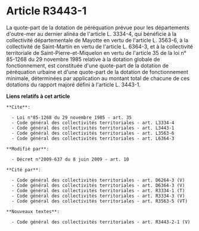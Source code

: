 # Article R3443-1

La quote-part de la dotation de péréquation prévue pour les départements d'outre-mer au dernier alinéa de l'article L.
3334-4, qui bénéficie à la collectivité départementale de Mayotte en vertu de l'article L. 3563-6, à la collectivité de
Saint-Martin en vertu de l'article L. 6364-3, et à la collectivité territoriale de Saint-Pierre-et-Miquelon en vertu de
l'article 35 de la loi n° 85-1268 du 29 novembre 1985 relative à la dotation globale de fonctionnement, est constituée d'une
quote-part de la dotation de péréquation urbaine et d'une quote-part de la dotation de fonctionnement minimale, déterminées
par application au montant total de chacune de ces dotations du rapport majoré défini à l'article L. 3443-1.

**Liens relatifs à cet article**

	**Cite**:

	  - Loi n°85-1268 du 29 novembre 1985 - art. 35
	  - Code général des collectivités territoriales - art. L3334-4
	  - Code général des collectivités territoriales - art. L3443-1
	  - Code général des collectivités territoriales - art. L3563-6
	  - Code général des collectivités territoriales - art. L6364-3

	**Modifié par**:

	  - Décret n°2009-637 du 8 juin 2009 - art. 10

	**Cité par**:

	  - Code général des collectivités territoriales - art. D6264-3 (V)
	  - Code général des collectivités territoriales - art. D6364-3 (V)
	  - Code général des collectivités territoriales - art. R3334-1 (T)
	  - Code général des collectivités territoriales - art. R3334-3 (V)
	  - Code général des collectivités territoriales - art. R3563-5 (VT)

	**Nouveaux textes**:

	  - Code général des collectivités territoriales - art. R3443-2-1 (V)
